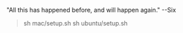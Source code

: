 "All this has happened before, and will happen again." --Six

> sh mac/setup.sh
> sh ubuntu/setup.sh
